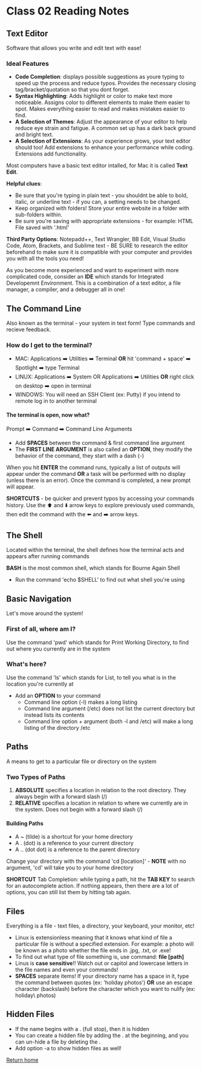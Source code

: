 # Class 02 Reading Notes

## Text Editor

Software that allows you write and edit text with ease!

### Ideal Features

- **Code Completion**: displays possible suggestions as youre typing to speed up the process and reduce typos. Provides the necessary closing tag/bracket/quotation so that you dont forget.
- **Syntax Highlighting**: Adds highlight or color to make text more noticeable. Assigns color to different elements to make them easier to spot. Makes everything easier to read and makes mistakes easier to find.
- **A Selection of Themes**: Adjust the appearance of your editor to help reduce eye strain and fatigue. A common set up has a dark back ground and bright text.
- **A Selection of Extensions**: As your experience grows, your text editor should too! Add extensions to enhance your performance while coding. Extensions add functionality.

Most computers have a basic text editor intalled, for Mac it is called **Text Edit**.

**Helpful clues**:

- Be sure that you're typing in plain text - you shouldnt be able to bold, italic, or underline text - if you can, a setting needs to be changed.
- Keep organized with folders! Store your entire website in a folder with sub-folders within.
- Be sure you're saving with appropriate extensions - for example: HTML File saved with '.html'

**Third Party Options**: Notepadd++, Text Wrangler, BB Edit, Visual Studio Code, Atom, Brackets, and Sublime text - BE SURE to research the editor beforehand to make sure it is compatible with your computer and provides you with all the tools you need!

As you become more experienced and want to experiment with more complicated code, consider an **IDE** which stands for Integrated Developemnt Environment. This is a combination of a text editor, a file manager, a compiler, and a debugger all in one!

## The Command Line

Also known as the terminal - your system in text form! Type commands and recieve feedback.

### How do I get to the terminal?

- MAC: Applications ➡️ Utilities ➡️ Terminal **OR** hit 'command + space' ➡️ Spotlight ➡️ type Terminal
- LINUX: Applications ➡️ System OR Applications ➡️ Utilities **OR** right click on desktop ➡️ open in terminal
- WINDOWS: You will need an SSH Client (ex: Putty) if you intend to remote log in to another terminal

#### The terminal is open, now what?

Prompt ➡️ Command ➡️ Command Line Arguments

- Add **SPACES** between the command & first command line argument
- The **FIRST LINE ARGUMENT** is also called an **OPTION**, they modify the behavior of the command, they start with a dash (-)

When you hit **ENTER** the command runs, typically a list of outputs will appear under the command **OR** a task will be performed with no display (unless there is an error). Once the command is completed, a new prompt will appear.

**SHORTCUTS** - be quicker and prevent typos by accessing your commands history. Use the ⬆️ and ⬇️ arrow keys to explore previously used commands, then edit the command with the ⬅️ and ➡️ arrow keys.

## The Shell

Located within the terminal, the shell defines how the terminal acts and appears after running commands

**BASH** is the most common shell, which stands for Bourne Again Shell

- Run the command 'echo $SHELL' to find out what shell you're using

## Basic Navigation

Let's move around the system!

### First of all, where am I?

Use the command 'pwd' which stands for Print Working Directory, to find out where you currently are in the system

### What's here?

Use the command 'ls' which stands for List, to tell you what is in the location you're currently at

- Add an **OPTION** to your command
  - Command line option (-l) makes a long listing
  - Command line argument (/etc) does not list the current directory but instead lists its contents
  - Command line option + argument (both -l and /etc) will make a long listing of the directory /etc

## Paths

A means to get to a particular file or directory on the system

### Two Types of Paths

1. **ABSOLUTE** specifies a location in relation to the root directory. They always begin with a forward slash (/)
2. **RELATIVE** specifies a location in relation to where we currently are in the system. Does not begin with a forward slash (/)

#### Building Paths

- A ~ (tilde) is a shortcut for your home directory
- A . (dot) is a reference to your current directory
- A .. (dot dot) is a reference to the parent directory

Change your directory with the command 'cd [location]' - **NOTE** with no argument, 'cd' will take you to your home directory

**SHORTCUT** Tab Completion: while typing a path, hit the **TAB KEY** to search for an autocomplete action. If nothing appears, then there are a lot of options, you can still list them by hitting tab again.

## Files

Everything is a file - text files, a directory, your keyboard, your monitor, etc!

- Linux is extensionless meaning that it knows what kind of file a particular file is without a specified extension. For example: a photo will be known as a photo whether the file ends in .jpg, .txt, or .exe!
- To find out what type of file something is, use command: **file [path]**
- Linus is **case sensitive**!! Watch out or capitol and lowercase letters in the file names and even your commands!
- **SPACES** separate items! If your directory name has a space in it, type the command between quotes (ex: 'holiday photos') **OR** use an escape character (backslash) before the character which you want to nulify (ex: holiday\ photos)

## Hidden Files

- If the name begins with a . (full stop), then it is hidden
- You can create a hidden file by adding the . at the beginning, and you can un-hide a file by deleting the .
- Add option -a to show hidden files as well!

[Return home](https://khofstetter94.github.io/reading-notes/)
